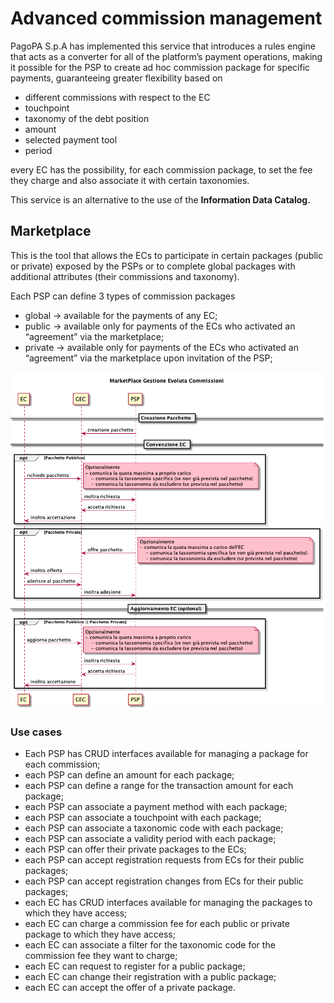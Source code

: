 # Advanced commission management

PagoPA S.p.A has implemented this service that introduces a rules engine that acts as a converter for all of the platform’s payment operations, making it possible for the PSP to create ad hoc commission package for specific payments, guaranteeing greater flexibility based on

* different commissions with respect to the EC
* touchpoint
* taxonomy of the debt position
* amount
* selected payment tool
* period

every EC has the possibility, for each commission package, to set the fee they charge and also associate it with certain taxonomies.

This service is an alternative to the use of the **Information Data Catalog.**

## Marketplace

This is the tool that allows the ECs to participate in certain packages (public or private) exposed by the PSPs or to complete global packages with additional attributes (their commissions and taxonomy).

Each PSP can define 3 types of commission packages

* global → available for the payments of any EC;
* public → available only for payments of the ECs who activated an “agreement” via the marketplace;
* private → available only for payments of the ECs who activated an “agreement” via the marketplace upon invitation of the PSP;

![](../.gitbook/assets/MarketPlace.png)

### Use cases

* Each PSP has CRUD interfaces available for managing a package for each commission;
* each PSP can define an amount for each package;
* each PSP can define a range for the transaction amount for each package;
* each PSP can associate a payment method with each package;
* each PSP can associate a touchpoint with each package;
* each PSP can associate a taxonomic code with each package;
* each PSP can associate a validity period with each package;
* each PSP can offer their private packages to the ECs;
* each PSP can accept registration requests from ECs for their public packages;
* each PSP can accept registration changes from ECs for their public packages;
* each EC has CRUD interfaces available for managing the packages to which they have access;
* each EC can charge a commission fee for each public or private package to which they have access;
* each EC can associate a filter for the taxonomic code for the commission fee they want to charge;
* each EC can request to register for a public package;
* each EC can change their registration with a public package;
* each EC can accept the offer of a private package.